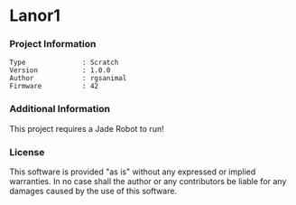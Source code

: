 Lanor1
================



### Project Information
```
Type              : Scratch
Version           : 1.0.0
Author            : rgsanimal
Firmware          : 42
```

### Additional Information
This project requires a Jade Robot to run!

### License
This software is provided "as is" without any expressed or implied warranties.  In no case shall the author or any contributors be liable for any damages caused by the use of this software.

